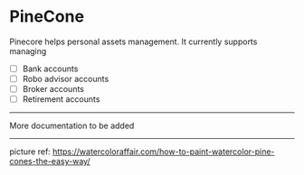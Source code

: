 # PineCone

Pinecore helps personal assets management. It currently supports managing 

- [ ] Bank accounts
- [ ] Robo advisor accounts
- [ ] Broker accounts
- [ ] Retirement accounts

---------
More documentation to be added 


---------
picture ref: https://watercoloraffair.com/how-to-paint-watercolor-pine-cones-the-easy-way/
